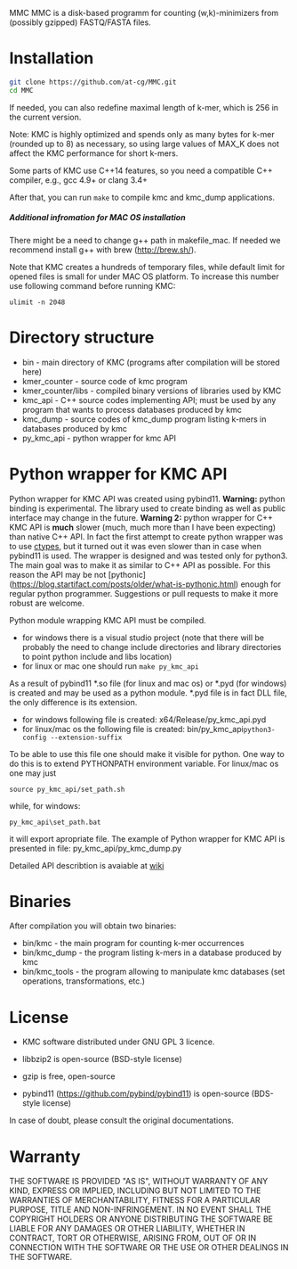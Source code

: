 MMC
MMC is a disk-based programm for counting (w,k)-minimizers from (possibly gzipped) FASTQ/FASTA files.

Installation
=
```sh
git clone https://github.com/at-cg/MMC.git
cd MMC
```
If needed, you can also redefine maximal length of k-mer, which is 256 in the current version.

Note: KMC is highly optimized and spends only as many bytes for k-mer (rounded up to 8) as
necessary, so using large values of MAX_K does not affect the KMC performance for short k-mers.

Some parts of KMC use C++14 features, so you need a compatible C++ compiler, e.g., gcc 4.9+ or clang 3.4+

After that, you can run ```make``` to compile kmc and kmc_dump applications.

##### Additional infromation for MAC OS installation

There might be a need to change g++ path in makefile_mac.
If needed we recommend install g++ with brew (http://brew.sh/).

Note that KMC creates a hundreds of temporary files, while default limit for opened files is small for under MAC OS platform.
To increase this number use following command before running KMC:

    ulimit -n 2048

Directory structure
=
 * bin           - main directory of KMC (programs after compilation will be stored here)
 * kmer_counter  - source code of kmc program
 * kmer_counter/libs - compiled binary versions of libraries used by KMC
 * kmc_api       - C++ source codes implementing API; must be used by any program that wants to process databases produced by kmc
 * kmc_dump      - source codes of kmc_dump program listing k-mers in databases produced by kmc
 * py_kmc_api    - python wrapper for kmc API

Python wrapper for KMC API
=
Python wrapper for KMC API was created using pybind11.
**Warning:** python binding is experimental. The library used to create binding as well as public interface may change in the future.
**Warning 2:** python wrapper for C++ KMC API is **much** slower (much, much more than I have been expecting) than native C++ API. In fact the first attempt to create python wrapper was to use [ctypes](https://docs.python.org/2/library/ctypes.html), but it turned out it was even slower than in case when pybind11 is used.
The wrapper is designed and was tested only for python3. The main goal was to make it as similar to C++ API as possible. For this reason the API may be not [pythonic]
(https://blog.startifact.com/posts/older/what-is-pythonic.html) enough for regular python programmer. Suggestions or pull requests to make it more robust are welcome.

Python module wrapping KMC API must be compiled.
 * for windows there is a visual studio project (note that there will be probably the need to change include directories and library directories to point python include and libs location)
 * for linux or mac one should run ```make py_kmc_api```

As a result of pybind11 *.so file (for linux and mac os) or *.pyd (for windows) is created and may be used as a python module. *.pyd file is in fact DLL file, the only difference is its extension.
  * for windows following file is created: x64/Release/py_kmc_api.pyd
  * for linux/mac os the following file is created: bin/py_kmc_api`python3-config --extension-suffix`

To be able to use this file one should make it visible for python. One way to do this is to extend PYTHONPATH environment variable.
For linux/mac os one may just
```
source py_kmc_api/set_path.sh
```
while, for windows:
```
py_kmc_api\set_path.bat
```
it will export apropriate file. The example of Python wrapper for KMC API is presented in file:
py_kmc_api/py_kmc_dump.py

Detailed API describtion is avaiable at [wiki](https://github.com/refresh-bio/KMC/wiki/Python-wrapper-for-KMC-API)


Binaries
=
After compilation you will obtain two binaries:
* bin/kmc - the main program for counting k-mer occurrences
* bin/kmc_dump - the program listing k-mers in a database produced by kmc
* bin/kmc_tools - the program allowing to manipulate kmc databases (set operations, transformations, etc.)


License
=
* KMC software distributed under GNU GPL 3 licence.

* libbzip2 is open-source (BSD-style license)

* gzip is free, open-source

* pybind11 (https://github.com/pybind/pybind11) is open-source (BDS-style license)

In case of doubt, please consult the original documentations.

Warranty
=
THE SOFTWARE IS PROVIDED "AS IS", WITHOUT WARRANTY OF ANY KIND, EXPRESS OR IMPLIED,
INCLUDING BUT NOT LIMITED TO THE WARRANTIES OF MERCHANTABILITY, FITNESS FOR A PARTICULAR PURPOSE,
TITLE AND NON-INFRINGEMENT. IN NO EVENT SHALL THE COPYRIGHT HOLDERS OR ANYONE DISTRIBUTING
THE SOFTWARE BE LIABLE FOR ANY DAMAGES OR OTHER LIABILITY, WHETHER IN CONTRACT, TORT OR OTHERWISE,
ARISING FROM, OUT OF OR IN CONNECTION WITH THE SOFTWARE OR THE USE OR OTHER DEALINGS IN THE SOFTWARE.

